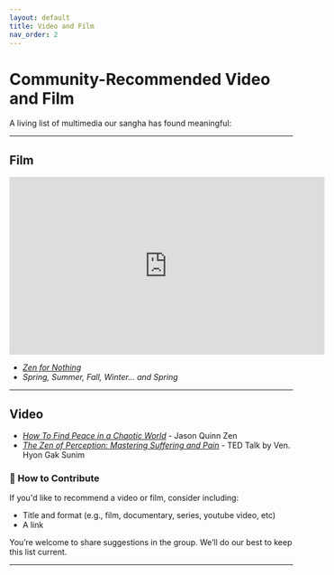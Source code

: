 ```yaml
---
layout: default
title: Video and Film
nav_order: 2
---
```


# Community-Recommended Video and Film

A living list of multimedia our sangha has found meaningful:

---

## Film

<iframe width="560" height="315"
  src="https://www.youtube.com/embed/example"
  title="Zen for Nothing"
  frameborder="0"
  allow="accelerometer; autoplay; clipboard-write; encrypted-media; gyroscope; picture-in-picture"
  allowfullscreen>
</iframe>

- [*Zen for Nothing*](https://www.youtube.com/watch?v=H2Gz1ikHruQ&pp=ygUUemVuIGZvciBub3RoaW5nIGZpbG0%3D)
- *Spring, Summer, Fall, Winter... and Spring*

---

## Video

- [*How To Find Peace in a Chaotic World*](https://www.youtube.com/watch?v=Nz2-u2ZzrRE) - Jason Quinn Zen
- [*The Zen of Perception: Mastering Suffering and Pain*](https://www.youtube.com/watch?v=vqSRwf-76H4) - TED Talk by Ven. Hyon Gak Sunim

### 🎥 How to Contribute

If you'd like to recommend a video or film, consider including:

- Title and format (e.g., film, documentary, series, youtube video, etc)
- A link

You’re welcome to share suggestions in the group. We’ll do our best to keep this list current.

---
